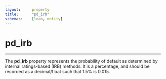 ```yaml
---
layout:     property
title:      "pd_irb"
schemas:    [loan, entity]
---
```


# pd_irb

---

The **pd_irb** property represents the probability of default as determined by internal ratings-based (IRB) methods. It is a percentage, and should be recorded as a decimal/float such that 1.5% is 0.015.
